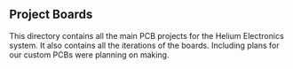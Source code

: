 ## Project Boards

This directory contains all the main PCB projects for the Helium Electronics system. It also contains all the iterations of the boards. Including plans for our custom PCBs were planning on making. 
